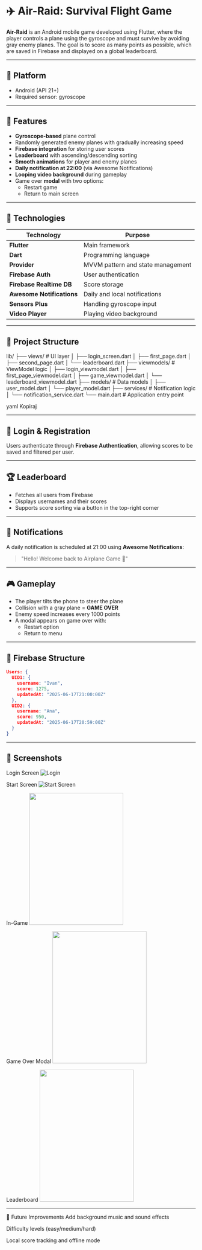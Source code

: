 # ✈️ Air-Raid: Survival Flight Game

**Air-Raid** is an Android mobile game developed using Flutter, where the player controls a plane using the gyroscope and must survive by avoiding gray enemy planes. The goal is to score as many points as possible, which are saved in Firebase and displayed on a global leaderboard.

---

## 📱 Platform

- Android (API 21+)
- Required sensor: gyroscope

---

## 🚀 Features

- **Gyroscope-based** plane control
- Randomly generated enemy planes with gradually increasing speed
- **Firebase integration** for storing user scores
- **Leaderboard** with ascending/descending sorting
- **Smooth animations** for player and enemy planes
- **Daily notification at 22:00** (via Awesome Notifications)
- **Looping video background** during gameplay
- Game over **modal** with two options:
  - Restart game
  - Return to main screen

---

## 🧠 Technologies

| Technology              | Purpose                                |
|-------------------------|----------------------------------------|
| **Flutter**             | Main framework                         |
| **Dart**                | Programming language                   |
| **Provider**            | MVVM pattern and state management      |
| **Firebase Auth**       | User authentication                    |
| **Firebase Realtime DB**| Score storage                          |
| **Awesome Notifications**| Daily and local notifications         |
| **Sensors Plus**        | Handling gyroscope input               |
| **Video Player**        | Playing video background               |

---

## 📂 Project Structure

lib/
├── views/ # UI layer
│ ├── login_screen.dart
│ ├── first_page.dart
│ ├── second_page.dart
│ └── leaderboard.dart
├── viewmodels/ # ViewModel logic
│ ├── login_viewmodel.dart
│ ├── first_page_viewmodel.dart
│ ├── game_viewmodel.dart
│ └── leaderboard_viewmodel.dart
├── models/ # Data models
│ ├── user_model.dart
│ └── player_model.dart
├── services/ # Notification logic
│ └── notification_service.dart
└── main.dart # Application entry point

yaml
Kopiraj

---

## 🔐 Login & Registration

Users authenticate through **Firebase Authentication**, allowing scores to be saved and filtered per user.

---

## 🏆 Leaderboard

- Fetches all users from Firebase
- Displays usernames and their scores
- Supports score sorting via a button in the top-right corner

---

## 🔔 Notifications

A daily notification is scheduled at 21:00 using **Awesome Notifications**:
> "Hello! Welcome back to Airplane Game 🚀"

---

## 🎮 Gameplay

- The player tilts the phone to steer the plane
- Collision with a gray plane = **GAME OVER**
- Enemy speed increases every 1000 points
- A modal appears on game over with:
  - Restart option
  - Return to menu

---

## 💾 Firebase Structure

```json
Users: {
  UID1: {
    username: "Ivan",
    score: 1275,
    updatedAt: "2025-06-17T21:00:00Z"
  },
  UID2: {
    username: "Ana",
    score: 950,
    updatedAt: "2025-06-17T20:59:00Z"
  }
}
```
---
## 📸 Screenshots

Login Screen
![Login](https://github.com/user-attachments/assets/782141fb-d8a5-4bcf-843e-deffaf4010b4)

Start Screen
![Start Screen](https://github.com/user-attachments/assets/c7b9e67e-925f-4312-8c62-154bb84224ed)


In-Game
<img src="https://github.com/user-attachments/assets/5f31d307-ca7b-4482-bc23-535b945e729f" width="250" height="350"/>

Game Over Modal
<img src="https://github.com/user-attachments/assets/08865e0c-f15e-40ca-9d84-6c3c1661c79c" width="250" height="350"/>


Leaderboard
<img src="https://github.com/user-attachments/assets/32a317a4-bac3-4f0b-9e75-7781fb16a209" width="250" height="350"/>

---

🔮 Future Improvements
Add background music and sound effects

Difficulty levels (easy/medium/hard)

Local score tracking and offline mode

